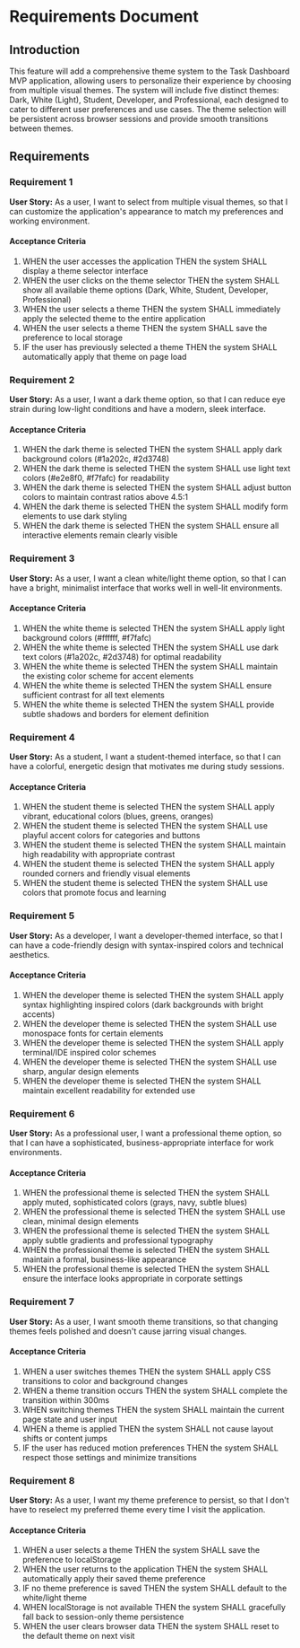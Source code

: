 # Requirements Document

## Introduction

This feature will add a comprehensive theme system to the Task Dashboard MVP application, allowing users to personalize their experience by choosing from multiple visual themes. The system will include five distinct themes: Dark, White (Light), Student, Developer, and Professional, each designed to cater to different user preferences and use cases. The theme selection will be persistent across browser sessions and provide smooth transitions between themes.

## Requirements

### Requirement 1

**User Story:** As a user, I want to select from multiple visual themes, so that I can customize the application's appearance to match my preferences and working environment.

#### Acceptance Criteria

1. WHEN the user accesses the application THEN the system SHALL display a theme selector interface
2. WHEN the user clicks on the theme selector THEN the system SHALL show all available theme options (Dark, White, Student, Developer, Professional)
3. WHEN the user selects a theme THEN the system SHALL immediately apply the selected theme to the entire application
4. WHEN the user selects a theme THEN the system SHALL save the preference to local storage
5. IF the user has previously selected a theme THEN the system SHALL automatically apply that theme on page load

### Requirement 2

**User Story:** As a user, I want a dark theme option, so that I can reduce eye strain during low-light conditions and have a modern, sleek interface.

#### Acceptance Criteria

1. WHEN the dark theme is selected THEN the system SHALL apply dark background colors (#1a202c, #2d3748)
2. WHEN the dark theme is selected THEN the system SHALL use light text colors (#e2e8f0, #f7fafc) for readability
3. WHEN the dark theme is selected THEN the system SHALL adjust button colors to maintain contrast ratios above 4.5:1
4. WHEN the dark theme is selected THEN the system SHALL modify form elements to use dark styling
5. WHEN the dark theme is selected THEN the system SHALL ensure all interactive elements remain clearly visible

### Requirement 3

**User Story:** As a user, I want a clean white/light theme option, so that I can have a bright, minimalist interface that works well in well-lit environments.

#### Acceptance Criteria

1. WHEN the white theme is selected THEN the system SHALL apply light background colors (#ffffff, #f7fafc)
2. WHEN the white theme is selected THEN the system SHALL use dark text colors (#1a202c, #2d3748) for optimal readability
3. WHEN the white theme is selected THEN the system SHALL maintain the existing color scheme for accent elements
4. WHEN the white theme is selected THEN the system SHALL ensure sufficient contrast for all text elements
5. WHEN the white theme is selected THEN the system SHALL provide subtle shadows and borders for element definition

### Requirement 4

**User Story:** As a student, I want a student-themed interface, so that I can have a colorful, energetic design that motivates me during study sessions.

#### Acceptance Criteria

1. WHEN the student theme is selected THEN the system SHALL apply vibrant, educational colors (blues, greens, oranges)
2. WHEN the student theme is selected THEN the system SHALL use playful accent colors for categories and buttons
3. WHEN the student theme is selected THEN the system SHALL maintain high readability with appropriate contrast
4. WHEN the student theme is selected THEN the system SHALL apply rounded corners and friendly visual elements
5. WHEN the student theme is selected THEN the system SHALL use colors that promote focus and learning

### Requirement 5

**User Story:** As a developer, I want a developer-themed interface, so that I can have a code-friendly design with syntax-inspired colors and technical aesthetics.

#### Acceptance Criteria

1. WHEN the developer theme is selected THEN the system SHALL apply syntax highlighting inspired colors (dark backgrounds with bright accents)
2. WHEN the developer theme is selected THEN the system SHALL use monospace fonts for certain elements
3. WHEN the developer theme is selected THEN the system SHALL apply terminal/IDE inspired color schemes
4. WHEN the developer theme is selected THEN the system SHALL use sharp, angular design elements
5. WHEN the developer theme is selected THEN the system SHALL maintain excellent readability for extended use

### Requirement 6

**User Story:** As a professional user, I want a professional theme option, so that I can have a sophisticated, business-appropriate interface for work environments.

#### Acceptance Criteria

1. WHEN the professional theme is selected THEN the system SHALL apply muted, sophisticated colors (grays, navy, subtle blues)
2. WHEN the professional theme is selected THEN the system SHALL use clean, minimal design elements
3. WHEN the professional theme is selected THEN the system SHALL apply subtle gradients and professional typography
4. WHEN the professional theme is selected THEN the system SHALL maintain a formal, business-like appearance
5. WHEN the professional theme is selected THEN the system SHALL ensure the interface looks appropriate in corporate settings

### Requirement 7

**User Story:** As a user, I want smooth theme transitions, so that changing themes feels polished and doesn't cause jarring visual changes.

#### Acceptance Criteria

1. WHEN a user switches themes THEN the system SHALL apply CSS transitions to color and background changes
2. WHEN a theme transition occurs THEN the system SHALL complete the transition within 300ms
3. WHEN switching themes THEN the system SHALL maintain the current page state and user input
4. WHEN a theme is applied THEN the system SHALL not cause layout shifts or content jumps
5. IF the user has reduced motion preferences THEN the system SHALL respect those settings and minimize transitions

### Requirement 8

**User Story:** As a user, I want my theme preference to persist, so that I don't have to reselect my preferred theme every time I visit the application.

#### Acceptance Criteria

1. WHEN a user selects a theme THEN the system SHALL save the preference to localStorage
2. WHEN the user returns to the application THEN the system SHALL automatically apply their saved theme preference
3. IF no theme preference is saved THEN the system SHALL default to the white/light theme
4. WHEN localStorage is not available THEN the system SHALL gracefully fall back to session-only theme persistence
5. WHEN the user clears browser data THEN the system SHALL reset to the default theme on next visit

